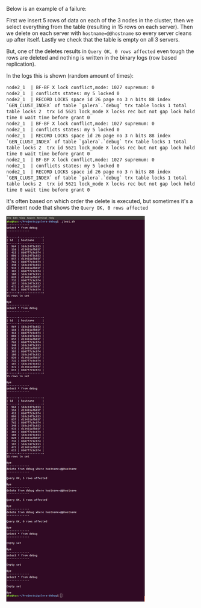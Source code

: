 Below is an example of a failure:

First we insert 5 rows of data on each of the 3 nodes in the cluster, then we select everything from the table (resulting in 15 rows on each server). Then we delete on each server with `hostname=@@hostname` so every server cleans up after itself. Lastly we check that the table is empty on all 3 servers.

But, one of the deletes results in `Query OK, 0 rows affected` even tough the rows are deleted and nothing is written in the binary logs (row based replication).

In the logs this is shown (random amount of times):
```
node2_1  | BF-BF X lock conflict,mode: 1027 supremum: 0
node2_1  | conflicts states: my 5 locked 0
node2_1  | RECORD LOCKS space id 26 page no 3 n bits 88 index `GEN_CLUST_INDEX` of table `galera`.`debug` trx table locks 1 total table locks 2  trx id 5621 lock_mode X locks rec but not gap lock hold time 0 wait time before grant 0
node2_1  | BF-BF X lock conflict,mode: 1027 supremum: 0
node2_1  | conflicts states: my 5 locked 0
node2_1  | RECORD LOCKS space id 26 page no 3 n bits 88 index `GEN_CLUST_INDEX` of table `galera`.`debug` trx table locks 1 total table locks 2  trx id 5621 lock_mode X locks rec but not gap lock hold time 0 wait time before grant 0
node2_1  | BF-BF X lock conflict,mode: 1027 supremum: 0
node2_1  | conflicts states: my 5 locked 0
node2_1  | RECORD LOCKS space id 26 page no 3 n bits 88 index `GEN_CLUST_INDEX` of table `galera`.`debug` trx table locks 1 total table locks 2  trx id 5621 lock_mode X locks rec but not gap lock hold time 0 wait time before grant 0
```

It's often based on which order the delete is executed, but sometimes it's a different node that shows the `Query OK, 0 rows affected`

![screenshot](https://github.com/anderskvist/galera-debug/raw/master/doc/screenshot.png)
